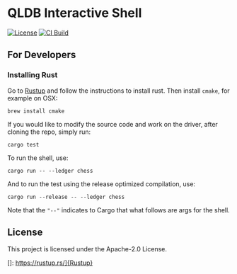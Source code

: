 # QLDB Interactive Shell

[![License](https://img.shields.io/hexpm/l/plug.svg)](https://github.com/awslabs/amazon-qldb-shell/blob/main/LICENSE)
[![CI Build](https://github.com/awslabs/amazon-qldb-shell/workflows/CI%20Build/badge.svg)](https://github.com/awslabs/amazon-qldb-shell/actions?query=workflow%3A%22CI+Build%22)

## For Developers

### Installing Rust

Go to [Rustup](https://rustup.rs/) and follow the instructions to install rust. Then install `cmake`, for example on OSX:

```
brew install cmake
```

If you would like to modify the source code and work on the driver, after cloning the repo, simply run:

```
cargo test
```

To run the shell, use:

```
cargo run -- --ledger chess
```

And to run the test using the release optimized compilation, use:

```
cargo run --release -- --ledger chess
```

Note that the `"--"` indicates to Cargo that what follows are args for the shell.

## License

This project is licensed under the Apache-2.0 License.


[]: https://rustup.rs/]{Rustup}

